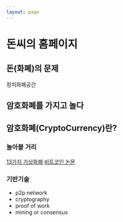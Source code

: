 ```yaml
---
layout: page
---
```


# 돈씨의 홈페이지

## 돈(화폐)의 문제

정치화폐공간



## 암호화폐를 가지고 놀다
  
## 암호화폐(CryptoCurrency)란?


### 놀아볼 거리


[13가지 가상화폐](http://bitcoinexaminer.org/the-13-most-promising-cryptocurrencies/)
[비트코인 논문](https://bitcoin.org/bitcoin.pdf)

### 기반기술

  * p2p network
  * cryptography
  * proof of work
  * mining or consensus
